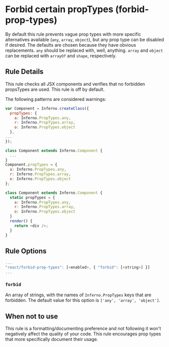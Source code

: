 # Forbid certain propTypes (forbid-prop-types)

By default this rule prevents vague prop types with more specific alternatives available (`any`, `array`, `object`), but any prop type can be disabled if desired. The defaults are chosen because they have obvious replacements. `any` should be replaced with, well, anything. `array` and `object` can be replaced with `arrayOf` and `shape`, respectively.

## Rule Details

This rule checks all JSX components and verifies that no forbidden propsTypes are used.
This rule is off by default.

The following patterns are considered warnings:

```js
var Component = Inferno.createClass({
  propTypes: {
    a: Inferno.PropTypes.any,
    r: Inferno.PropTypes.array,
    o: Inferno.PropTypes.object
  },
...
});

class Component extends Inferno.Component {
  ...
}
Component.propTypes = {
  a: Inferno.PropTypes.any,
  r: Inferno.PropTypes.array,
  o: Inferno.PropTypes.object
};

class Component extends Inferno.Component {
  static propTypes = {
    a: Inferno.PropTypes.any,
    r: Inferno.PropTypes.array,
    o: Inferno.PropTypes.object
  }
  render() {
    return <div />;
  }
}
```

## Rule Options

```js
...
"react/forbid-prop-types": [<enabled>, { "forbid": [<string>] }]
...
```

### `forbid`

An array of strings, with the names of `Inferno.PropTypes` keys that are forbidden. The default value for this option is `['any', 'array', 'object']`.

## When not to use

This rule is a formatting/documenting preference and not following it won't negatively affect the quality of your code. This rule encourages prop types that more specifically document their usage.
